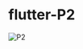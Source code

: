 # flutter-P2

![P2](https://user-images.githubusercontent.com/19761049/156171742-c5897b79-ee65-4bc4-8446-16fbb4e744a3.png)
